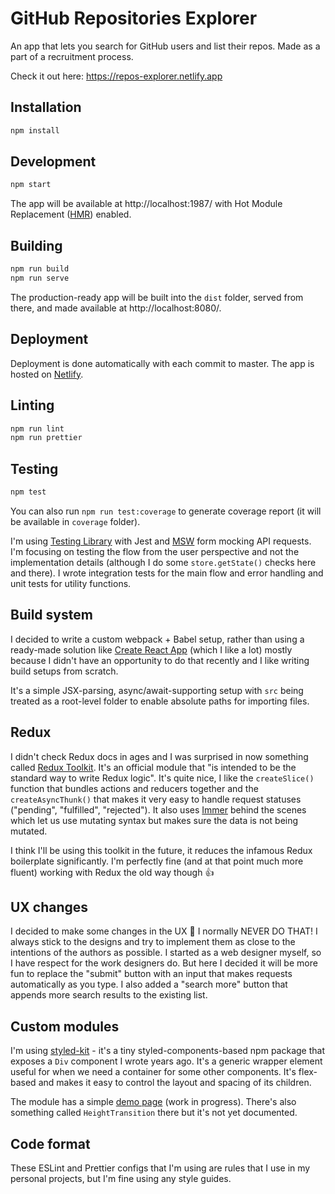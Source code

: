 # GitHub Repositories Explorer

An app that lets you search for GitHub users and list their repos. Made as a part of a recruitment process.

Check it out here: https://repos-explorer.netlify.app

## Installation
```bash
npm install
```

## Development
```bash
npm start
```
The app will be available at http://localhost:1987/ with Hot Module Replacement ([HMR](https://webpack.js.org/guides/hot-module-replacement/)) enabled.

## Building
```bash
npm run build
npm run serve
```
The production-ready app will be built into the `dist` folder, served from there, and made available at http://localhost:8080/.

## Deployment
Deployment is done automatically with each commit to master. The app is hosted on [Netlify](https://www.netlify.com/).

## Linting
```bash
npm run lint
npm run prettier
```

## Testing
```bash
npm test
```

You can also run `npm run test:coverage` to generate coverage report (it will be available in `coverage` folder).

I'm using [Testing Library](https://testing-library.com/) with Jest and [MSW](https://mswjs.io/) form mocking API requests. I'm focusing on testing the flow from the user perspective and not the implementation details (although I do some `store.getState()` checks here and there). I wrote integration tests for the main flow and error handling and unit tests for utility functions.

## Build system
I decided to write a custom webpack + Babel setup, rather than using a ready-made solution like [Create React App](https://create-react-app.dev/) (which I like a lot) mostly because I didn't have an opportunity to do that recently and I like writing build setups from scratch.

It's a simple JSX-parsing, async/await-supporting setup with `src` being treated as a root-level folder to enable absolute paths for importing files.

## Redux
I didn't check Redux docs in ages and I was surprised in now something called [Redux Toolkit](https://redux-toolkit.js.org/). It's an official module that "is intended to be the standard way to write Redux logic". It's quite nice, I like the `createSlice()` function that bundles actions and reducers together and the `createAsyncThunk()` that makes it very easy to handle request statuses ("pending", "fulfilled", "rejected"). It also uses [Immer](https://immerjs.github.io/immer/) behind the scenes which let us use mutating syntax but makes sure the data is not being mutated.

I think I'll be using this toolkit in the future, it reduces the infamous Redux boilerplate significantly. I'm perfectly fine (and at that point much more fluent) working with Redux the old way though 👍

## UX changes
I decided to make some changes in the UX 😬 I normally NEVER DO THAT! I always stick to the designs and try to implement them as close to the intentions of the authors as possible. I started as a web designer myself, so I have respect for the work designers do. But here I decided it will be more fun to replace the "submit" button with an input that makes requests automatically as you type. I also added a "search more" button that appends more search results to the existing list.

## Custom modules
I'm using [styled-kit](https://www.npmjs.com/package/styled-kit) - it's a tiny styled-components-based npm package that exposes a `Div` component I wrote years ago. It's a generic wrapper element useful for when we need a container for some other components. It's flex-based and makes it easy to control the layout and spacing of its children.

The module has a simple [demo page](https://robertkirsz.github.io/styled-kit/) (work in progress). There's also something called `HeightTransition` there but it's not yet documented.

## Code format
These ESLint and Prettier configs that I'm using are rules that I use in my personal projects, but I'm fine using any style guides.
